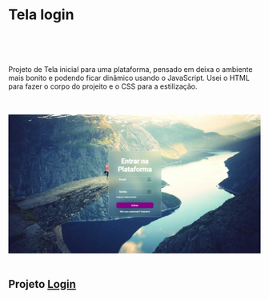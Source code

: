 <h1>Tela login</h1>
<br>
<br>
<br>
<p>Projeto de Tela inicial para uma plataforma, pensado em deixa o ambiente mais bonito e podendo ficar dinâmico usando o JavaScript. Usei o HTML para fazer o corpo do projeito e o CSS para a estilização.</p>
<br>
<br>
<img src="https://github.com/MicaelMarcos13/Login/blob/master/img.png?raw=true">
<br>
<br>
<h2>Projeto <a href="https://micaelmarcos13.github.io/Login/">Login</a></h2>
